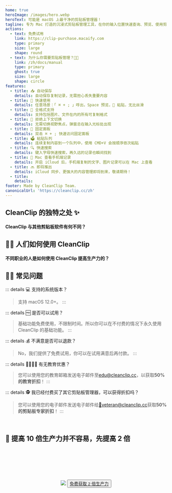 ```yaml
---
home: true
heroImage: /images/hero.webp
heroText: 可能是 macOS 上最干净的剪贴板管理器！
tagline: 专为 Mac 打造的沉浸式剪贴板管理工具，在你的输入位置快速查询、预览、使用剪贴板历史记录
actions:
  - text: 免费试用
    link: https://clip-purchase.macaify.com
    type: primary
    size: large
    shape: round
  - text: 为什么你需要剪贴板管理？🫵🏻
    link: /zh/docs/manual
    type: primary
    ghost: true
    size: large
    shape: circle
features:
  - title: 📥 自动保存
    details: 自动保存复制记录，无需担心丢失重要内容
  - title: 🚀 快速使用
    details: 任意场景：「 ⌘ + ; 」呼出，Space 预览，🔢 粘贴，无比丝滑
  - title: 🌈 全格式支持
    details: 支持包括图片、文件在内的所有可复制格式
  - title: 🧲 拒绝上下文切换
    details: 无需切换视野焦点，弹窗总在输入光标处出现
  - title: 📌 固定面板
    details: 双击 ⌘ + ; 快速访问固定面板
  - title: 🗳️ 粘贴队列
    details: 连续复制内容到一个队列中，使用 CMD+V 会按顺序依次粘贴
  - title: 🔍 快速搜索
    details: 键入字母快速搜索，再久远的记录也瞬间找到
  - title: 📱 Mac 查看手机端记录
    details: 开启 iCloud 后，手机端复制的文字、图片记录可以在 Mac 上查看
  - title: 🔜 即将推出
    details: iCloud 同步、更强大的内容管理即将到来，敬请期待！
  - title: 
    details: 
footer: Made by CleanClip Team.
canonicalUrl: 'https://cleanclip.cc/zh'
---
```


<div class="segments">
  <div class="usp">

  ## CleanClip 的独特之处 ✨
  #### CleanClip 与其他剪贴板软件有何不同？

  <usp-Usp/>

  </div>
  
  <div class="usecase">

  ## 👩‍💻 人们如何使用 CleanClip
  #### 不同职业的人是如何使用 CleanClip 提高生产力的？

  <usecase-UseCases/>

  </div>


  <div class="faq">
  <div>

  ## 🙋🏻 常见问题

::: details 💻 支持的系统版本？
> 支持 macOS 12.0+。
:::

::: details 🆓 是否可以试用？
> 基础功能免费使用，不限制时间。所以你可以在不付费的情况下永久使用 CleanClip 的基础功能。
:::

::: details 💰 不满意是否可以退款？
> No，我们提供了免费试用，你可以在试用满意后再付款。
:::

::: details 👩‍🎓🧑‍🎓 有无教育优惠？
  > 您可以使用您的教育邮箱发送电子邮件至<a href="mailto:edu@cleanclip.cc?subject=%5Bedu%20discount%5D%20Requesting%20Discount%20Code%20for%2050%25%20Off%20CleanClip%20License&body=Requesting%20Discount%20Code%20for%2050%25%20Off%20CleanClip%20License">edu@cleanclip.cc</a>，以获取**50%的教育折扣**！
:::

::: details 🕵️ 我已经付费买了其它剪贴板管理器，可以获得折扣吗？
  > 您可以使用您的电子邮件发送电子邮件给<a href="mailto:veteran@cleanclip.cc?subject=%5Bveteran%20discount%5D%20Requesting%20Discount%20Code%20for%2050%25%20Off%20CleanClip%20License&body=Hello%20CleanClips%2C%0A%0AI%20have%20previously%20purchased%20other%20clipboard%20management%20software%20and%20I%20am%20requesting%20a%2050%25%20discount%20on%20the%20CleanClip%20License.%0A%0AThe%20link%20to%20the%20one%20I%20used%3A%20%5Blink%5D%0A%0AHere%20is%20the%20purchase%20receipt%3A%20%5BScreenshots%5D">📮veteran@cleanclip.cc</a>获取**50%的剪贴板专家折扣**！
:::
  </div>
  </div>

  <div class="encourage">
  </br>

  ## 🚀 提高 10 倍生产力并不容易，先提高 2 倍

  </br>
  </br>

  <div style="display: flex; justify-content: center;">
    <div style="text-align: center">
      <img src="/images/twitter_card.webp"/>
      <button type="button" class="ant-btn ant-btn-primary ant-btn-round ant-btn-lg" style="margin-top: 64px">
        <a href="https://cleanclip.cc/releases/download/v1.2.2/CleanClip.dmg" target="_blank">
                      免费获取 2 倍生产力
        </a>
      </button>
    </div>
  </div>

  </br>
  </br>
  </br>
  </div>

</div>